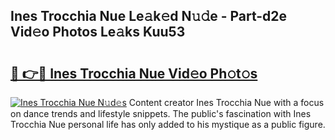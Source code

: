 ## Ines Trocchia Nue Le𝚊k𝚎d N𝚞𝚍e - Part-d2e Vid𝚎o Photos Le𝚊ks Kuu53

# <h2><a href="http://fb1gsy.evod.top/?m=Ines+Trocchia+Nue">🔗 👉🔴 Ines Trocchia Nue Vid𝚎o Ph𝚘t𝚘s</a></h2>

[![Ines Trocchia Nue N𝚞d𝚎s](https://i.imgur.com/8V9OHl7.gif)](http://fb1gsy.evod.top/?m=Ines+Trocchia+Nue)
Content creator Ines Trocchia Nue with a focus on dance trends and lifestyle snippets. The public's fascination with Ines Trocchia Nue personal life has only added to his mystique as a public figure. 
